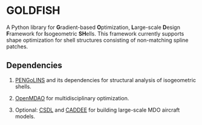 # GOLDFISH
A Python library for **G**radient-based **O**ptimization, **L**arge-scale **D**esign **F**ramework for **I**sogeometric **SH**ells. This framework currently supports shape optimization for shell structures consisting of non-matching spline patches.

## Dependencies
1. [PENGoLINS](https://github.com/hanzhao2020/PENGoLINS) and its dependencies for structural analysis of isogeometric shells.

2. [OpenMDAO](https://github.com/OpenMDAO/OpenMDAO) for multidisciplinary optimization.

3. Optional: [CSDL](https://github.com/LSDOlab/CSDL_alpha) and [CADDEE](https://github.com/LSDOlab/CADDEE_alpha) for building large-scale MDO aircraft models.